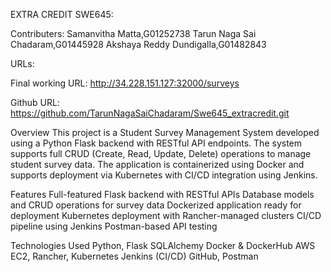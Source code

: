EXTRA CREDIT SWE645:

Contributers:
Samanvitha Matta,G01252738
Tarun Naga Sai Chadaram,G01445928
Akshaya Reddy Dundigalla,G01482843

URLs:

Final working URL: http://34.228.151.127:32000/surveys

Github URL: https://github.com/TarunNagaSaiChadaram/Swe645_extracredit.git

Overview
This project is a Student Survey Management System developed using a Python Flask backend with RESTful API endpoints. 
The system supports full CRUD (Create, Read, Update, Delete) operations to manage student survey data. 
The application is containerized using Docker and supports deployment via Kubernetes with CI/CD integration using Jenkins.

Features
Full-featured Flask backend with RESTful APIs
Database models and CRUD operations for survey data
Dockerized application ready for deployment
Kubernetes deployment with Rancher-managed clusters
CI/CD pipeline using Jenkins
Postman-based API testing

Technologies Used
Python, Flask
SQLAlchemy
Docker & DockerHub
AWS EC2, Rancher, Kubernetes
Jenkins (CI/CD)
GitHub, Postman




